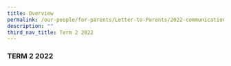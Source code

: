 ```yaml
---
title: Overview
permalink: /our-people/for-parents/Letter-to-Parents/2022-communications/Term-2-2022/overview/
description: ""
third_nav_title: Term 2 2022
---
```

### TERM 2 2022
